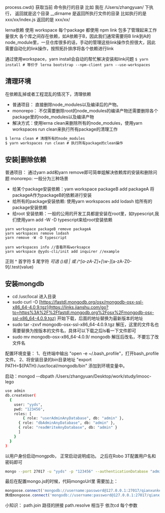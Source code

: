 process.cwd()  获取当前 命令执行的目录  比如 我在 /Users/zhangyuan/ 下执行， 返回就是这个目录
__dirname 是返回所执行文件的目录  比如执行的是 xxx/xx/index.js  返回的是 xxx/xx/


lerna依赖 使用 workspace
每个package 都使用 npm link  包多了管理起来工作量很大
各个库之间存在依赖，如A依赖于B，因此我们通常需要将B link到A的node_module里，一旦仓库很多的话，手动的管理这些link操作负担很大，因此需要自动化的link操作，按照拓扑排序将各个依赖进行link


通过使用workspace，yarn install会自动的帮忙解决安装和link问题
`$ yarn install # 等价于 lerna bootstrap --npm-client yarn --use-workspaces`

## 清理环境
在依赖乱掉或者工程混乱的情况下，清理依赖

- 普通项目： 直接删除node_modules以及编译后的产物。
- monorepo： 不仅需要删除root的node_modules的编译产物还需要删除各个package里的node_modules以及编译产物
- 解决方式：使用lerna clean来删除所有的node_modules，使用yarn workspaces run clean来执行所有package的清理工作



```javascript
$ lerna clean # 清理所有的node_modules
$ yarn workspaces run clean # 执行所有package的clean操作
```
## 安装|删除依赖
普通项目： 通过yarn add和yarn remove即可简单姐解决依赖库的安装和删除问题
monorepo: 一般分为三种场景

- 给某个package安装依赖：yarn workspace packageB add packageA 将packageA作为packageB的依赖进行安装
- 给所有的package安装依赖: 使用yarn workspaces add lodash 给所有的package安装依赖
- 给root 安装依赖：一般的公用的开发工具都是安装在root里，如typescript,我们使用yarn add -W -D typescript来给root安装依赖



```shell
yarn workspace packageB remove packageA
yarn workspaces remove lodash
yarn remove -W -D typescript

yarn workspaces info //查看所有worksapce
yarn workspace @yyds-cli/init add inquirer //example
```


正则
^  首字符   $ 尾字符 *可选  ()组   | 或
/^[a-zA-Z]+[\w-]*[a-zA-Z0-9]/.test(value)




## 安装mongdb

- cd /usr/local
进入目录
- sudo curl -O [https://fastdl.mongodb.org/osx/mongodb-osx-ssl-x86_64-4.0.9.tgz](https://links.jianshu.com/go?to=https%3A%2F%2Ffastdl.mongodb.org%2Fosx%2Fmongodb-osx-ssl-x86_64-4.0.9.tgz)
开始下载，后面的地址替换为最新版本的地址
- sudo tar -zxvf mongodb-osx-ssl-x86_64-4.0.9.tgz
解压，这里的文件名也需要替换为按版本的文件名，具体可以下载之后ls看一下文件即可
- sudo mv mongodb-osx-x86_64-4.0.9/ mongodb
解压后改名，不要忘了改文件名



配置环境变量：
1、在终端中输出 "open -e ~/.bash_profile"，打开bash_profile文件。
2、将安装目录的bin目录地址 "export PATH=${PATH}:/usr/local/mongodb/bin" 添加到环境变量中。


启动：mongod --dbpath /Users/zhangyuan/Desktop/work/study/imooc-lego


```bash
use admin
db.createUser(
  {
    user: "yyds",
    pwd: "123456",
    roles: [ 
    	{ role: "userAdminAnyDatabase", db: "admin" },
      { role: "dbAdminAnyDatabase", db: "admin" },
      { role: "readWriteAnyDatabase", db: "admin" }
      ]
    }
  }
)
```


以用户身份启动mongpdb， 正常启动说明成功。 之后在Robo 3T配置用户名和密码即可
```bash
mongo --port 27017 -u "yyds" -p "123456" --authenticationDatabase "admin"
```


最后在配置mongo.js的时候，代码mongoUrl里 需要加上：
```javascript
mongoose.connect('mongodb://username:password@127.0.0.1:27017/qianxunkefu_db')
换成mongoose.connect('mongodb://username:password@127.0.0.1:27017/qianxunkefu_db?authSource=admin')
```


小知识：
path.join    路径的拼接
path.resolve  相当于 依次cd  每个参数
